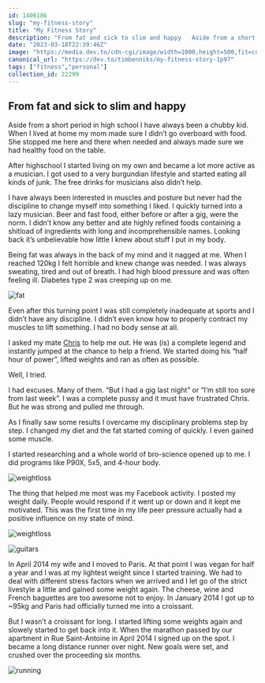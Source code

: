 ```yaml
---
id: 1406186
slug: "my-fitness-story"
title: "My Fitness Story"
description: "From fat and sick to slim and happy   Aside from a short period in high school I have always..."
date: "2023-03-18T22:39:46Z"
image: "https://media.dev.to/cdn-cgi/image/width=1000,height=500,fit=cover,gravity=auto,format=auto/https%3A%2F%2Fdev-to-uploads.s3.amazonaws.com%2Fuploads%2Farticles%2F86xayxbotaqwk8get75h.jpg"
canonical_url: "https://dev.to/timbenniks/my-fitness-story-1p97"
tags: ["fitness","personal"]
collection_id: 22299
---
```


## From fat and sick to slim and happy

Aside from a short period in high school I have always been a chubby kid. When I lived at home my mom made sure I didn’t go overboard with food. She stopped me here and there when needed and always made sure we had healthy food on the table.

After highschool I started living on my own and became a lot more active as a musician. I got used to a very burgundian lifestyle and started eating all kinds of junk. The free drinks for musicians also didn’t help.

I have always been interested in muscles and posture but never had the discipline to change myself into something I liked. I quickly turned into a lazy musician. Beer and fast food, either before or after a gig, were the norm. I didn’t know any better and ate highly refined foods containing a shitload of ingredients with long and incomprehensible names. Looking back it’s unbelievable how little I knew about stuff I put in my body.

Being fat was always in the back of my mind and it nagged at me. When I reached 120kg I felt horrible and knew change was needed. I was always sweating, tired and out of breath. I had high blood pressure and was often feeling ill. Diabetes type 2 was creeping up on me.

![fat](https://dev-to-uploads.s3.amazonaws.com/uploads/articles/z7h5x2kxppg53w4is65y.jpg)

Even after this turning point I was still completely inadequate at sports and I didn’t have any discipline. I didn’t even know how to properly contract my muscles to lift something. I had no body sense at all.

I asked my mate [Chris](https://www.facebook.com/chrisfinch) to help me out. He was (is) a complete legend and instantly jumped at the chance to help a friend. We started doing his “half hour of power”, lifted weights and ran as often as possible.

Well, I tried.

I had excuses. Many of them. “But I had a gig last night” or “I’m still too sore from last week”. I was a complete pussy and it must have frustrated Chris. But he was strong and pulled me through.

As I finally saw some results I overcame my disciplinary problems step by step. I changed my diet and the fat started coming of quickly. I even gained some muscle.

I started researching and a whole world of bro-science opened up to me. I did programs like P90X, 5x5, and 4-hour body.

![weightloss](https://dev-to-uploads.s3.amazonaws.com/uploads/articles/o0wcd7nly7arzfjs9glt.jpg)

The thing that helped me most was my Facebook activity. I posted my weight daily. People would respond if it went up or down and it kept me motivated. This was the first time in my life peer pressure actually had a positive influence on my state of mind.

![weightloss](https://dev-to-uploads.s3.amazonaws.com/uploads/articles/8oa7r37rqrhgldhtegpd.jpg)

![guitars](https://dev-to-uploads.s3.amazonaws.com/uploads/articles/y4yyrv0qc0q0r59piv0n.jpg)

In April 2014 my wife and I moved to Paris. At that point I was vegan for half a year and I was at my lightest weight since I started training. We had to deal with different stress factors when we arrived and I let go of the strict livestyle a little and gained some weight again. The cheese, wine and French baguettes are too awesome not to enjoy. In January 2014 I got up to ~95kg and Paris had officially turned me into a croissant.

But I wasn’t a croissant for long. I started lifting some weights again and slowely started to get back into it. When the marathon passed by our apartment in Rue Saint-Antoine in April 2014 I signed up on the spot. I became a long distance runner over night. New goals were set, and crushed over the proceeding six months.

![running](https://dev-to-uploads.s3.amazonaws.com/uploads/articles/oph2vujeha2kjojtab6i.jpg)